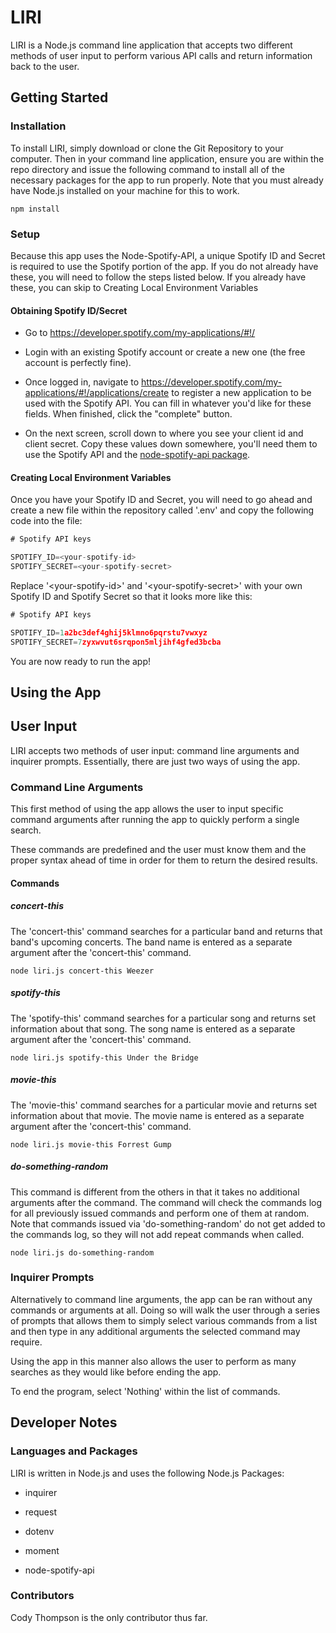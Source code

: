 # LIRI

LIRI is a Node.js command line application that accepts two different methods of user input to perform various API calls and return information back to the user.

## Getting Started

### Installation

To install LIRI, simply download or clone the Git Repository to your computer.  Then in your command line application, ensure you are within the repo directory and issue the following command to install all of the necessary packages for the app to run properly. Note that you must already have Node.js installed on your machine for this to work.

```
npm install
```

### Setup

Because this app uses the Node-Spotify-API, a unique Spotify ID and Secret is required to use the Spotify portion of the app.  If you do not already have these, you will need to follow the steps listed below.  If you already have these, you can skip to Creating Local Environment Variables

#### Obtaining Spotify ID/Secret

* Go to <https://developer.spotify.com/my-applications/#!/>

* Login with an existing Spotify account or create a new one (the free account is perfectly fine).

* Once logged in, navigate to <https://developer.spotify.com/my-applications/#!/applications/create> to register a new application to be used with the Spotify API. You can fill in whatever you'd like for these fields. When finished, click the "complete" button.

* On the next screen, scroll down to where you see your client id and client secret. Copy these values down somewhere, you'll need them to use the Spotify API and the [node-spotify-api package](https://www.npmjs.com/package/node-spotify-api).

#### Creating Local Environment Variables

Once you have your Spotify ID and Secret, you will need to go ahead and create a new file within the repository called '.env' and copy the following code into the file:

```js
# Spotify API keys

SPOTIFY_ID=<your-spotify-id>
SPOTIFY_SECRET=<your-spotify-secret>
```

Replace '\<your-spotify-id\>' and '\<your-spotify-secret\>' with your own Spotify ID and Spotify Secret so that it looks more like this:

```js
# Spotify API keys

SPOTIFY_ID=1a2bc3def4ghij5klmno6pqrstu7vwxyz
SPOTIFY_SECRET=7zyxwvut6srqpon5mljihf4gfed3bcba
```

You are now ready to run the app!

## Using the App

## User Input

LIRI accepts two methods of user input: command line arguments and inquirer prompts.  Essentially, there are just two ways of using the app.

### Command Line Arguments

This first method of using the app allows the user to input specific command arguments after running the app to quickly perform a single search.

These commands are predefined and the user must know them and the proper syntax ahead of time in order for them to return the desired results.

#### Commands

##### concert-this

The 'concert-this' command searches for a particular band and returns that band's upcoming concerts.  The band name is entered as a separate argument after the 'concert-this' command.

```
node liri.js concert-this Weezer
```

##### spotify-this

The 'spotify-this' command searches for a particular song and returns set information about that song.  The song name is entered as a separate argument after the 'concert-this' command.

```
node liri.js spotify-this Under the Bridge
```

##### movie-this

The 'movie-this' command searches for a particular movie and returns set information about that movie.  The movie name is entered as a separate argument after the 'concert-this' command.

```
node liri.js movie-this Forrest Gump
```

##### do-something-random

This command is different from the others in that it takes no additional arguments after the command.  The command will check the commands log for all previously issued commands and perform one of them at random.  Note that commands issued via 'do-something-random' do not get added to the commands log, so they will not add repeat commands when called.

```
node liri.js do-something-random
```

### Inquirer Prompts

Alternatively to command line arguments, the app can be ran without any commands or arguments at all.  Doing so will walk the user through a series of prompts that allows them to simply select various commands from a list and then type in any additional arguments the selected command may require.

Using the app in this manner also allows the user to perform as many searches as they would like before ending the app.

To end the program, select 'Nothing' within the list of commands.

## Developer Notes

### Languages and Packages

LIRI is written in Node.js and uses the following Node.js Packages:

* inquirer

* request

* dotenv

* moment

* node-spotify-api

### Contributors

Cody Thompson is the only contributor thus far.